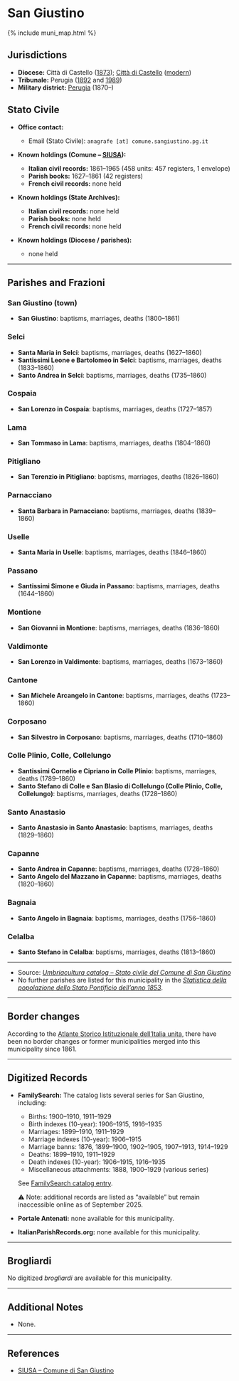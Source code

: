 # San Giustino

{% include muni_map.html %}

## Jurisdictions

* **Diocese:** Città di Castello ([1873](https://www.google.it/books/edition/Il_libro_de_comuni_del_Regno_d_Italia_co/WF9mfeJJcDEC?gbpv=1)); [Città di Castello](../dio/castello.md) ([modern](https://www.chiesacattolica.it/annuario-cei/ricerca-parrocchie/))
* **Tribunale:** Perugia ([1892](https://www.google.it/books/edition/Bollettino_ufficiale_del_Ministero_di_gr/kRXd4t5fK-0C?hl=en&gbpv=1&pg=PA457&printsec=frontcover) and [1989](https://www.google.it/books/edition/Gazzetta_ufficiale_della_Repubblica_ital/-Z6nogg-qMQC?hl=en&gbpv=1&pg=RA8-PA38&printsec=frontcover))
* **Military district:** [Perugia](../mil/perugia.md) (1870–)

## Stato Civile

* **Office contact:**

  * Email (Stato Civile): `anagrafe [at] comune.sangiustino.pg.it`

* **Known holdings (Comune – [SIUSA](https://siusa-archivi.cultura.gov.it/cgi-bin/siusa/pagina.pl?TipoPag=comparc&Chiave=306709)):**

  * **Italian civil records:** 1861–1965 (458 units: 457 registers, 1 envelope)
  * **Parish books:** 1627–1861 (42 registers)
  * **French civil records:** none held

* **Known holdings (State Archives):**

  * **Italian civil records:** none held
  * **Parish books:** none held
  * **French civil records:** none held

* **Known holdings (Diocese / parishes):**

  * none held

---

## Parishes and Frazioni

### San Giustino (town)

* **San Giustino**: baptisms, marriages, deaths (1800–1861)

### Selci

* **Santa Maria in Selci**: baptisms, marriages, deaths (1627–1860)
* **Santissimi Leone e Bartolomeo in Selci**: baptisms, marriages, deaths (1833–1860)
* **Santo Andrea in Selci**: baptisms, marriages, deaths (1735–1860)

### Cospaia

* **San Lorenzo in Cospaia**: baptisms, marriages, deaths (1727–1857)

### Lama

* **San Tommaso in Lama**: baptisms, marriages, deaths (1804–1860)

### Pitigliano

* **San Terenzio in Pitigliano**: baptisms, marriages, deaths (1826–1860)

### Parnacciano

* **Santa Barbara in Parnacciano**: baptisms, marriages, deaths (1839–1860)

### Uselle

* **Santa Maria in Uselle**: baptisms, marriages, deaths (1846–1860)

### Passano

* **Santissimi Simone e Giuda in Passano**: baptisms, marriages, deaths (1644–1860)

### Montione

* **San Giovanni in Montione**: baptisms, marriages, deaths (1836–1860)

### Valdimonte

* **San Lorenzo in Valdimonte**: baptisms, marriages, deaths (1673–1860)

### Cantone

* **San Michele Arcangelo in Cantone**: baptisms, marriages, deaths (1723–1860)

### Corposano

* **San Silvestro in Corposano**: baptisms, marriages, deaths (1710–1860)

### Colle Plinio, Colle, Collelungo

* **Santissimi Cornelio e Cipriano in Colle Plinio**: baptisms, marriages, deaths (1789–1860)
* **Santo Stefano di Colle e San Blasio di Collelungo (Colle Plinio, Colle, Collelungo)**: baptisms, marriages, deaths (1728–1860)

### Santo Anastasio

* **Santo Anastasio in Santo Anastasio**: baptisms, marriages, deaths (1829–1860)

### Capanne

* **Santo Andrea in Capanne**: baptisms, marriages, deaths (1728–1860)
* **Santo Angelo del Mazzano in Capanne**: baptisms, marriages, deaths (1820–1860)

### Bagnaia

* **Santo Angelo in Bagnaia**: baptisms, marriages, deaths (1756–1860)

### Celalba

* **Santo Stefano in Celalba**: baptisms, marriages, deaths (1813–1860)

---

- Source: *[Umbriacultura catalog – Stato civile del Comune di San Giustino](https://www.umbriacultura.it/SebinaOpac/resource/stato-civile-del-comune-di-san-giustino/SAM9025745)*
- No further parishes are listed for this municipality in the *[Statistica della popolazione dello Stato Pontificio dell’anno 1853](https://www.google.it/books/edition/Statistics_della_popolazione_dello_Stato/v6dCAQAAMAAJ)*.

---

## Border changes

According to the [Atlante Storico Istituzionale dell’Italia unita](http://dati.san.beniculturali.it/asi/local/), there have been no border changes or former municipalities merged into this municipality since 1861.

---

## Digitized Records

* **FamilySearch:** The catalog lists several series for San Giustino, including:

  * Births: 1900–1910, 1911–1929
  * Birth indexes (10-year): 1906–1915, 1916–1935
  * Marriages: 1899–1910, 1911–1929
  * Marriage indexes (10-year): 1906–1915
  * Marriage banns: 1876, 1899–1900, 1902–1905, 1907–1913, 1914–1929
  * Deaths: 1899–1910, 1911–1929
  * Death indexes (10-year): 1906–1915, 1916–1935
  * Miscellaneous attachments: 1888, 1900–1929 (various series)

  See [FamilySearch catalog entry](https://www.familysearch.org/en/search/catalog/835774).

  ⚠️ Note: additional records are listed as “available” but remain inaccessible online as of September 2025.

* **Portale Antenati:** none available for this municipality.

* **ItalianParishRecords.org:** none available for this municipality.

---

## Brogliardi

No digitized *brogliardi* are available for this municipality.

---

## Additional Notes

* None.

---

## References

* [SIUSA – Comune di San Giustino](https://siusa-archivi.cultura.gov.it/cgi-bin/siusa/pagina.pl?TipoPag=comparc&Chiave=306709)
